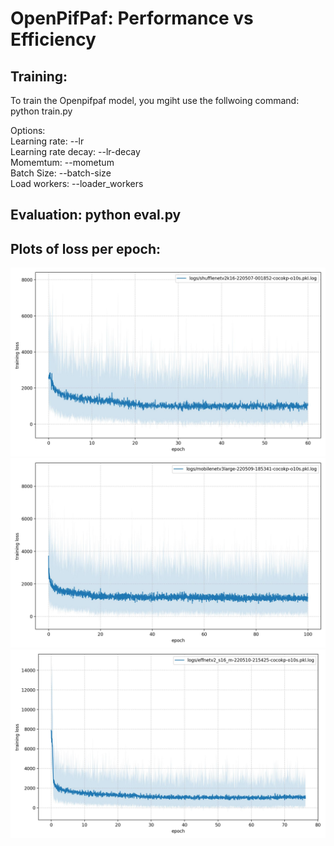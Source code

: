 # OpenPifPaf: Performance vs Efficiency<br />

## Training: 
To train the Openpifpaf model, you mgiht use the follwoing command:<br />
python train.py<br />

Options:<br />
Learning rate: --lr<br /> 
Learning rate decay: --lr-decay<br />
Momemtum: --mometum<br />
Batch Size: --batch-size<br />
Load workers: --loader_workers<br />



## Evaluation: python eval.py<br />


## Plots of loss per epoch:<br />

![ShuffleNet](all-images/shuffle/0008.jpeg) <br />
![MobileNet](all-images/mobile/0008.jpeg) <br />
![EfficientNet](all-images/effnet/0008.jpeg) <br />


